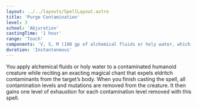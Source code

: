 ```yaml
---
layout: ../../layouts/SpellLayout.astro
title: 'Purge Contamination'
level: 3
school: 'Abjuration'
castingTime: '1 hour'
range: 'Touch'
components: 'V, S, M (100 gp of alchemical fluids or holy water, which the spell consumes)'
duration: 'Instantaneous'
---
```


You apply alchemical fluids or holy water to a contaminated humanoid creature while reciting an exacting magical chant that expels eldritch contaminants from the target’s body. When you finish casting the spell, all contamination levels and mutations are removed from the creature. It then gains one level of exhaustion for each contamination level removed with this spell.

